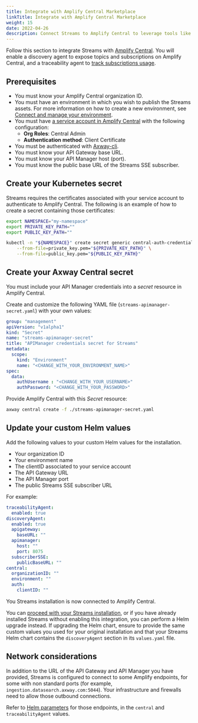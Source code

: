 ```yaml
---
title: Integrate with Amplify Central Marketplace
linkTitle: Integrate with Amplify Central Marketplace
weight: 15
date: 2022-04-26
description: Connect Streams to Amplify Central to leverage tools like the Amplify Marketplace, where you can expose your Streams assets.
---
```


Follow this section to integrate Streams with [Amplify Central](https://docs.axway.com/bundle/amplify-central/page/docs/index.html). You will enable a discovery agent to expose topics and subscriptions on Amplify Central, and a traceability agent to [track subscriptions usage](https://docs.axway.com/bundle/amplify-central/page/docs/get_actionable_insights/index.html).

## Prerequisites

* You must know your Amplify Central organization ID.
* You must have an environment in which you wish to publish the Streams assets. For more information on how to create a new environment, see [Connect and manage your environment](https://docs.axway.com/bundle/amplify-central/page/docs/connect_manage_environ/index.html).
* You must have [a service account in Amplify Central](https://docs.axway.com/bundle/platform-management/page/docs/management_guide/organizations/managing_organizations/index.html#managing-service-accounts) with the following configuration:
    * **Org Roles**: Central Admin
    * **Authentication method**: Client Certificate
* You must be authenticated with [Axway-cli](https://docs.axway.com/bundle/amplify-central/page/docs/integrate_with_central/cli_central/cli_install/index.html).
* You must know your API Gateway base URL.
* You must know your API Manager host (port).
* You must know the public base URL of the Streams SSE subscriber.

## Create your Kubernetes secret

Streams requires the certificates associated with your service account to authenticate to Amplify Central. The following is an example of how to create a secret containing those certificates:

```sh
export NAMESPACE="my-namespace"
export PRIVATE_KEY_PATH=""
export PUBLIC_KEY_PATH=""

kubectl -n "${NAMESPACE}" create secret generic central-auth-credentials \
    --from-file=private_key.pem="${PRIVATE_KEY_PATH}" \
    --from-file=public_key.pem="${PUBLIC_KEY_PATH}"
```

## Create your Axway Central secret

You must include your API Manager credentials into a *secret* resource in Amplify Central.

Create and customize the following YAML file (`streams-apimanager-secret.yaml`) with your own values:

```yml
group: "management"
apiVersion: "v1alpha1"
kind: "Secret"
name: "streams-apimanager-secret"
title: "APIManager credentials secret for Streams"
metadata:
  scope:
    kind: "Environment"
    name: "<CHANGE_WITH_YOUR_ENVIRONMENT_NAME>"
spec:
  data:
    authUsername : "<CHANGE_WITH_YOUR_USERNAME>"
    authPassword: "<CHANGE_WITH_YOUR_PASSWORD>"
```

Provide Amplify Central with this *Secret* resource:

```sh
axway central create -f ./streams-apimanager-secret.yaml
```

## Update your custom Helm values

Add the following values to your custom Helm values for the installation.

* Your organization ID
* Your environment name
* The clientID associated to your service account
* The API Gateway URL
* The API Manager port
* The public Streams SSE subscriber URL

 For example:

```yml
traceabilityAgent:
  enabled: true
discoveryAgent:
  enabled: true
  apigateway:
    baseURL: ""
  apimanager:
    host: ""
    port: 8075
  subscriberSSE:
    publicBaseURL: ""
central:
  organizationID: ""
  environment: ""
  auth:
    clientID: ""
```

You Streams installation is now connected to Amplify Central.

You can [proceed with your Streams installation](/docs/install/#amplify-central-integration), or if you have already installed Streams without enabling this integration, you can perform a Helm upgrade instead. If upgrading the Helm chart, ensure to provide the same custom values you used for your original installation and that your Streams Helm chart contains the ``discoveryAgent`` section in its `values.yaml` file.

## Network considerations

In addition to the URL of the API Gateway and API Manager you have provided, Streams is configured to connect to some Amplify endpoints, for some with non standard ports (for example, `ingestion.datasearch.axway.com:5044`).
Your infrastructure and firewalls need to allow those outbound connections.

Refer to [Helm parameters](/docs/install/helm-parameters-reference/#streams-parameters) for those endpoints, in the `central` and `traceabilityAgent` values.